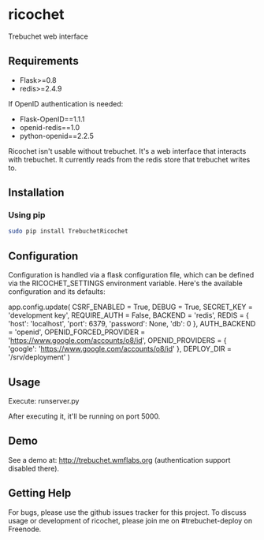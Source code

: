 ricochet
=======

Trebuchet web interface

Requirements
------------

* Flask>=0.8
* redis>=2.4.9

If OpenID authentication is needed:

* Flask-OpenID==1.1.1
* openid-redis==1.0
* python-openid==2.2.5

Ricochet isn't usable without trebuchet. It's a web interface that interacts
with trebuchet. It currently reads from the redis store that trebuchet writes
to.

Installation
------------

### Using pip ###

```bash
sudo pip install TrebuchetRicochet
```

Configuration
-------------

Configuration is handled via a flask configuration file, which can be defined
via the RICOCHET_SETTINGS environment variable. Here's the available
configuration and its defaults:

app.config.update(
    CSRF_ENABLED = True,
    DEBUG = True,
    SECRET_KEY = 'development key',
    REQUIRE_AUTH = False,
    BACKEND = 'redis',
    REDIS = {
        'host': 'localhost',
        'port': 6379,
        'password': None,
        'db': 0
    },
    AUTH_BACKEND = 'openid',
    OPENID_FORCED_PROVIDER = 'https://www.google.com/accounts/o8/id',
    OPENID_PROVIDERS = {
        'google': 'https://www.google.com/accounts/o8/id'
    },
    DEPLOY_DIR = '/srv/deployment'
)

Usage
-----

Execute: runserver.py

After executing it, it'll be running on port 5000.

Demo
----

See a demo at: http://trebuchet.wmflabs.org (authentication support disabled
there).

Getting Help
------------

For bugs, please use the github issues tracker for this project. To discuss usage or development of ricochet, please join me on #trebuchet-deploy on Freenode.
